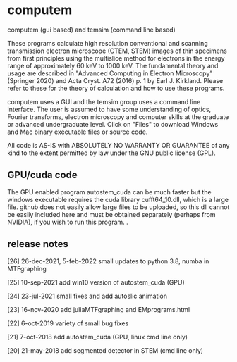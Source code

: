 # computem

computem (gui based) and temsim (command line based)

These programs calculate high resolution conventional and scanning transmission electron microscope (CTEM, STEM) images of thin specimens from first principles using the multislice method for electrons in the energy range of approximately 60 keV to 1000 keV.  The fundamental theory and usage are described in "Advanced Computing in Electron Microscopy" (Springer 2020) and Acta Cryst. A72 (2016) p. 1 by Earl J. Kirkland.  Please refer to these for the theory of calculation and how to use these programs.

computem uses a GUI and the temsim group uses a command line interface.  The user is assumed to have some understanding of optics, Fourier transforms, electron microscopy and computer skills at the graduate or advanced undergraduate level. Click on "Files" to download Windows and Mac binary executable files or source code.

All code is AS-IS with ABSOLUTELY NO WARRANTY OR GUARANTEE of any kind to the extent permitted by law under the GNU public license (GPL).

## GPU/cuda code

The GPU enabled program autostem_cuda can be much faster but the windows executable requires the cuda library cufft64_10.dll, which is a large file. github does not easily allow large files to be uploaded, so this dll cannot be easily included here and must be obtained separately (perhaps from NVIDIA), if you wish to run this program.
.

## release notes 

[26] 26-dec-2021, 5-feb-2022 small updates to python 3.8, numba in MTFgraphing

[25] 10-sep-2021 add win10 version of autostem_cuda (GPU)

[24] 23-jul-2021 small fixes and add autoslic animation

[23] 16-nov-2020 add juliaMTFgraphing and EMprograms.html

[22] 6-oct-2019 variety of small bug fixes

[21] 7-oct-2018 add autostem_cuda (GPU, linux cmd line only)

[20] 21-may-2018 add segmented detector in STEM (cmd line only)



